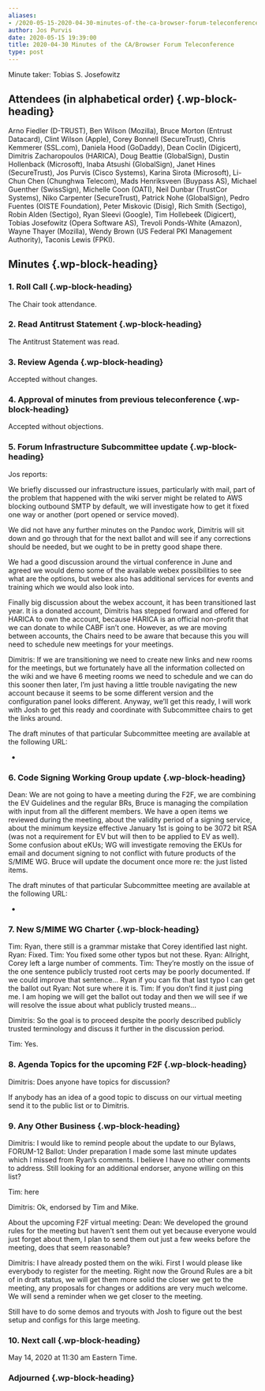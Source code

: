 ```yaml
---
aliases:
- /2020-05-15-2020-04-30-minutes-of-the-ca-browser-forum-teleconference/
author: Jos Purvis
date: 2020-05-15 19:39:00
title: 2020-04-30 Minutes of the CA/Browser Forum Teleconference
type: post
---
```


Minute taker: Tobias S. Josefowitz

## Attendees (in alphabetical order) {.wp-block-heading}

Arno Fiedler (D-TRUST), Ben Wilson (Mozilla), Bruce Morton (Entrust Datacard), Clint Wilson (Apple), Corey Bonnell (SecureTrust), Chris Kemmerer (SSL.com), Daniela Hood (GoDaddy), Dean Coclin (Digicert), Dimitris Zacharopoulos (HARICA), Doug Beattie (GlobalSign), Dustin Hollenback (Microsoft), Inaba Atsushi (GlobalSign), Janet Hines (SecureTrust), Jos Purvis (Cisco Systems), Karina Sirota (Microsoft), Li-Chun Chen (Chunghwa Telecom), Mads Henriksveen (Buypass AS), Michael Guenther (SwissSign), Michelle Coon (OATI), Neil Dunbar (TrustCor Systems), Niko Carpenter (SecureTrust), Patrick Nohe (GlobalSign), Pedro Fuentes (OISTE Foundation), Peter Miskovic (Disig), Rich Smith (Sectigo), Robin Alden (Sectigo), Ryan Sleevi (Google), Tim Hollebeek (Digicert), Tobias Josefowitz (Opera Software AS), Trevoli Ponds-White (Amazon), Wayne Thayer (Mozilla), Wendy Brown (US Federal PKI Management Authority), Taconis Lewis (FPKI).

## Minutes {.wp-block-heading}

### 1. Roll Call {.wp-block-heading}

The Chair took attendance.

### 2. Read Antitrust Statement {.wp-block-heading}

The Antitrust Statement was read.

### 3. Review Agenda {.wp-block-heading}

Accepted without changes.

### 4. Approval of minutes from previous teleconference {.wp-block-heading}

Accepted without objections.

### 5. Forum Infrastructure Subcommittee update {.wp-block-heading}

Jos reports:

We briefly discussed our infrastructure issues, particularly with mail, part of the problem that happened with the wiki server might be related to AWS blocking outbound SMTP by default, we will investigate how to get it fixed one way or another (port opened or service moved).

We did not have any further minutes on the Pandoc work, Dimitris will sit down and go through that for the next ballot and will see if any corrections should be needed, but we ought to be in pretty good shape there.

We had a good discussion around the virtual conference in June and agreed we would demo some of the available webex possibilities to see what are the options, but webex also has additional services for events and training which we would also look into.

Finally big discussion about the webex account, it has been transitioned last year. It is a donated account, Dimitris has stepped forward and offered for HARICA to own the account, because HARICA is an official non-profit that we can donate to while CABF isn’t one. However, as we are moving between accounts, the Chairs need to be aware that because this you will need to schedule new meetings for your meetings.

Dimitris: If we are transitioning we need to create new links and new rooms for the meetings, but we fortunately have all the information collected on the wiki and we have 6 meeting rooms we need to schedule and we can do this sooner then later, I’m just having a little trouble navigating the new account because it seems to be some different version and the configuration panel looks different. Anyway, we’ll get this ready, I will work with Josh to get this ready and coordinate with Subcommittee chairs to get the links around.

The draft minutes of that particular Subcommittee meeting are available at the following URL:

-

### 6. Code Signing Working Group update {.wp-block-heading}

Dean: We are not going to have a meeting during the F2F, we are combining the EV Guidelines and the regular BRs, Bruce is managing the compilation with input from all the different members. We have a open items we reviewed during the meeting, about the validity period of a signing service, about the minimum keysize effective January 1st is going to be 3072 bit RSA (was not a requirement for EV but will then to be applied to EV as well). Some confusion about eKUs; WG will investigate removing the EKUs for email and document signing to not conflict with future products of the S/MIME WG. Bruce will update the document once more re: the just listed items.

The draft minutes of that particular Subcommittee meeting are available at the following URL:

-

### 7. New S/MIME WG Charter {.wp-block-heading}

Tim: Ryan, there still is a grammar mistake that Corey identified last night.
Ryan: Fixed.
Tim: You fixed some other typos but not these.
Ryan: Allright, Corey left a large number of comments.
Tim: They’re mostly on the issue of the one sentence publicly trusted root certs may be poorly documented. If we could improve that sentence… Ryan if you can fix that last typo I can get the ballot out
Ryan: Not sure where it is.
Tim: If you don’t find it just ping me. I am hoping we will get the ballot out today and then we will see if we will resolve the issue about what publicly trusted means…

Dimitris: So the goal is to proceed despite the poorly described publicly trusted terminology and discuss it further in the discussion period.

Tim: Yes.

### 8. Agenda Topics for the upcoming F2F {.wp-block-heading}

Dimitris: Does anyone have topics for discussion?

If anybody has an idea of a good topic to discuss on our virtual meeting send it to the public list or to Dimitris.

### 9. Any Other Business {.wp-block-heading}

Dimitris: I would like to remind people about the update to our Bylaws, FORUM-12 Ballot: Under preparation I made some last minute updates which I missed from Ryan’s comments. I believe I have no other comments to address. Still looking for an additional endorser, anyone willing on this list?

Tim: here

Dimitris: Ok, endorsed by Tim and Mike.

About the upcoming F2F virtual meeting:
Dean: We developed the ground rules for the meeting but haven’t sent them out yet because everyone would just forget about them, I plan to send them out just a few weeks before the meeting, does that seem reasonable?

Dimitris: I have already posted them on the wiki. First I would please like everybody to register for the meeting. Right now the Ground Rules are a bit of in draft status, we will get them more solid the closer we get to the meeting, any proposals for changes or additions are very much welcome. We will send a reminder when we get closer to the meeting.

Still have to do some demos and tryouts with Josh to figure out the best setup and configs for this large meeting.

### 10. Next call {.wp-block-heading}

May 14, 2020 at 11:30 am Eastern Time.

### Adjourned {.wp-block-heading}